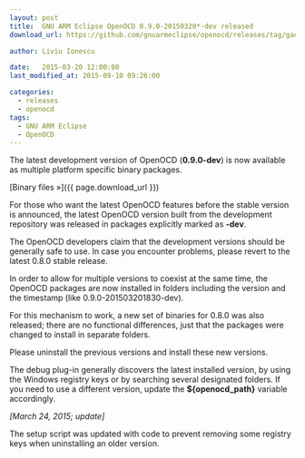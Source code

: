 ```yaml
---
layout: post
title:  GNU ARM Eclipse OpenOCD 0.9.0-20150320*-dev released
download_url: https://github.com/gnuarmeclipse/openocd/releases/tag/gae-0.9.0-20150320

author: Liviu Ionescu

date:   2015-03-20 12:00:00
last_modified_at: 2015-09-10 09:26:00

categories:
  - releases
  - openocd
tags:
  - GNU ARM Eclipse
  - OpenOCD
---
```


The latest development version of OpenOCD (**0.9.0-dev**) is now available as multiple platform specific binary packages.

[Binary files »]({{ page.download_url }})

For those who want the latest OpenOCD features before the stable version is announced, the latest OpenOCD version built from the development repository was released in packages explicitly marked as **-dev**.

The OpenOCD developers claim that the development versions should be generally safe to use. In case you encounter problems, please revert to the latest 0.8.0 stable release.

In order to allow for multiple versions to coexist at the same time, the OpenOCD packages are now installed in folders including the version and the timestamp (like 0.9.0-201503201830-dev).

For this mechanism to work, a new set of binaries for 0.8.0 was also released; there are no functional differences, just that the packages were changed to install in separate folders.

Please uninstall the previous versions and install these new versions.

The debug plug-in generally discovers the latest installed version, by using the Windows registry keys or by searching several designated folders. If you need to use a different version, update the **${openocd_path}** variable accordingly.

_[March 24, 2015; update]_

The setup script was updated with code to prevent removing some registry keys when uninstalling an older version.
